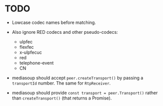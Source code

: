 # TODO

* Lowcase codec names before matching.

* Also ignore RED codecs and other pseudo-codecs:
  * ulpfec
  * flexfec
  * x-ulpfecuc
  * red
  * telephone-event
  * CN

* mediasoup should accept `peer.createTransport()` by passing a `transportId` number. The same for `RtpReceiver`.

* mediasoup should provide `const transport = peer.Transport()` rather than `createTransport()` (that returns a Promise).

